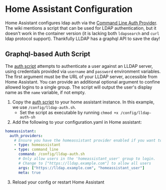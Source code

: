 # Home Assistant Configuration

Home Assistant configures ldap auth via the [Command Line Auth Provider](https://www.home-assistant.io/docs/authentication/providers/#command-line). The wiki mentions a script that can be used for LDAP authentication, but it doesn't work in the container version (it is lacking both `ldapsearch` and `curl` ldap protocol support). Thankfully LLDAP has a graphql API to save the day!

## Graphql-based Auth Script

The [auth script](lldap-ha-auth.sh) attempts to authenticate a user against an LLDAP server, using credentials provided via `username` and `password` environment variables. The first argument must be the URL of your LLDAP server, accessible from Home Assistant. You can provide an additional optional argument to confine allowed logins to a single group. The script will output the user's display name as the `name` variable, if not empty.

1. Copy the [auth script](lldap-ha-auth.sh) to your home assistant instance. In this example, we use `/config/lldap-auth.sh`.
      - Set the script as executable by running `chmod +x /config/lldap-auth-sh`
2. Add the following to your configuration.yaml in Home assistant:
```yaml
homeassistant:
  auth_providers:
    # Ensure you have the homeassistant provider enabled if you want to continue using your existing accounts
    - type: homeassistant
    - type: command_line
      command: /config/lldap-auth.sh
      # Only allow users in the 'homeassistant_user' group to login.
      # Change to ["https://lldap.example.com"] to allow all users
      args: ["https://lldap.example.com", "homeassistant_user"]
      meta: true
```
3. Reload your config or restart Home Assistant
